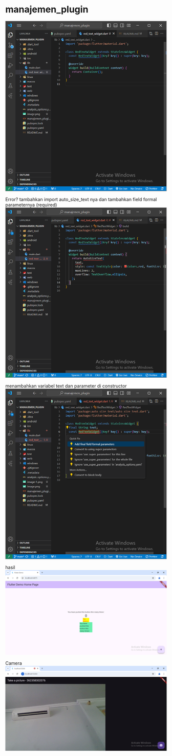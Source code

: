 # manajemen_plugin

![Screenshot manajemen_plugin](images/image-1.png)

Error? tambahkan import auto_size_text nya dan tambahkan field formal parameternya (required)
![Screenshot manajemen_plugin](images/image.png)

menambahkan variabel text dan parameter di constructor
![Screenshot manajemen_plugin](images/image-2.png)

hasil
![Screenshot manajemen_plugin](images/image-3.png)

Camera
![Screenshot manajemen_plugin](images/image-4.png)
